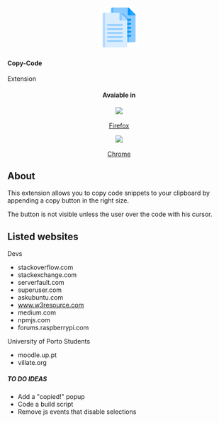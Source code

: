 <h1 align="center">
  <img width="90" src="/icons/copy-128.png" />
  <h4>Copy-Code</h4>
  <p>Extension</p>
</h1>

<h4  align="center">Avaiable in </h4>

<a target="_blank" href="https://addons.mozilla.org/en-US/firefox/addon/copy-code">
<div  align="center">
<img  src="https://upload.wikimedia.org/wikipedia/commons/thumb/a/a0/Firefox_logo%2C_2019.svg/1200px-Firefox_logo%2C_2019.svg.png"  height="60">
<p align="center">Firefox</p>
</div>
</a>

<a target="_blank" href="https://chrome.google.com/webstore/detail/copy-code/heokjaibaafegafgaaodfgjjgjffnenk">
<div  align="center">
<img  src="https://upload.wikimedia.org/wikipedia/commons/thumb/e/e1/Google_Chrome_icon_%28February_2022%29.svg/1024px-Google_Chrome_icon_%28February_2022%29.svg.png"  height="60">
<p>Chrome</p>
</div>
</a>

## About

This extension allows you to copy code snippets to your clipboard by appending a copy button in the right size.

The button is not visible unless the user over the code with his cursor.

## Listed websites

Devs
- stackoverflow.com
- stackexchange.com
- serverfault.com
- superuser.com
- askubuntu.com
- www.w3resource.com
- medium.com
- npmjs.com
- forums.raspberrypi.com

University of Porto Students
- moodle.up.pt
- villate.org

##### TO DO IDEAS
- Add a "copied!" popup
- Code a build script
- Remove js events that disable selections
